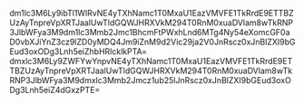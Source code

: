 dm1lc3M6Ly9ibTl1WlRvNE4yTXhNamc1T0MxaU1EazVMVFE1TkRrdE9ETTBZUzAyTnpreVpXRTJaalUwTldGQWJHRXVkM294T0RnM0xuaDVlam8wTkRNP3JlbWFya3M9dm1lc3Mmb2Jmc1BhcmFtPWxhLnd6MTg4Ny54eXomcGF0aD0vbXJiYnZ3cz9lZD0yMDQ4Jm9iZnM9d2Vic29ja2V0JnRscz0xJnBlZXI9bGEud3oxODg3Lnh5eiZhbHRlcklkPTA=
dmxlc3M6Ly9ZWFYwYnpvNE4yTXhNamc1T0MxaU1EazVMVFE1TkRrdE9ETTBZUzAyTnpreVpXRTJaalUwTldGQWJHRXVkM294T0RnM0xuaDVlam8wTkRNP3JlbWFya3M9dmxlc3Mmb2Jmcz1ub25lJnRscz0xJnBlZXI9bGEud3oxODg3Lnh5eiZ4dGxzPTE=
